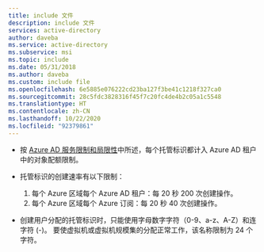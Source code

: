```yaml
---
title: include 文件
description: include 文件
services: active-directory
author: daveba
ms.service: active-directory
ms.subservice: msi
ms.topic: include
ms.date: 05/31/2018
ms.author: daveba
ms.custom: include file
ms.openlocfilehash: 6e5885e076222cd23ba127f3be41c1218f327ca0
ms.sourcegitcommit: 28c5fdc3828316f45f7c20fc4de4b2c05a1c5548
ms.translationtype: HT
ms.contentlocale: zh-CN
ms.lasthandoff: 10/22/2020
ms.locfileid: "92379861"
---
```

- 按 [Azure AD 服务限制和局限性](../articles/active-directory/enterprise-users/directory-service-limits-restrictions.md)中所述，每个托管标识都计入 Azure AD 租户中的对象配额限制。
-   托管标识的创建速率有以下限制：

    1. 每个 Azure 区域每个 Azure AD 租户：每 20 秒 200 次创建操作。
    2. 每个 Azure 区域每个 Azure 订阅：每 20 秒 40 次创建操作。

- 创建用户分配的托管标识时，只能使用字母数字字符（0-9、a-z、A-Z）和连字符 (-)。 要使虚拟机或虚拟机规模集的分配正常工作，该名称限制为 24 个字符。
